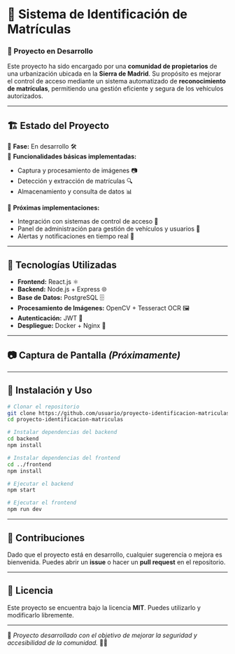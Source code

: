 # 📸 Sistema de Identificación de Matrículas

### 🚀 Proyecto en Desarrollo

Este proyecto ha sido encargado por una **comunidad de propietarios** de una urbanización ubicada en la **Sierra de Madrid**. Su propósito es mejorar el control de acceso mediante un sistema automatizado de **reconocimiento de matrículas**, permitiendo una gestión eficiente y segura de los vehículos autorizados.

---

## 🏗️ Estado del Proyecto
🔹 **Fase:** En desarrollo 🛠️  
🔹 **Funcionalidades básicas implementadas:**
- Captura y procesamiento de imágenes 📷
- Detección y extracción de matrículas 🔍
- Almacenamiento y consulta de datos 📊

🔹 **Próximas implementaciones:**
- Integración con sistemas de control de acceso 🚧
- Panel de administración para gestión de vehículos y usuarios 🔑
- Alertas y notificaciones en tiempo real 📢

---

## 📌 Tecnologías Utilizadas
- **Frontend:** React.js ⚛️
- **Backend:** Node.js + Express 🌐
- **Base de Datos:** PostgreSQL 🗄️
- **Procesamiento de Imágenes:** OpenCV + Tesseract OCR 🖼️
- **Autenticación:** JWT 🔐
- **Despliegue:** Docker + Nginx 🐳

---

## 📷 Captura de Pantalla *(Próximamente)*

---

## 🚀 Instalación y Uso
```bash
# Clonar el repositorio
git clone https://github.com/usuario/proyecto-identificacion-matriculas.git
cd proyecto-identificacion-matriculas

# Instalar dependencias del backend
cd backend
npm install

# Instalar dependencias del frontend
cd ../frontend
npm install

# Ejecutar el backend
npm start

# Ejecutar el frontend
npm run dev
```

---

## 🤝 Contribuciones
Dado que el proyecto está en desarrollo, cualquier sugerencia o mejora es bienvenida. Puedes abrir un **issue** o hacer un **pull request** en el repositorio.

---

## 📄 Licencia
Este proyecto se encuentra bajo la licencia **MIT**. Puedes utilizarlo y modificarlo libremente.

---
🔹 *Proyecto desarrollado con el objetivo de mejorar la seguridad y accesibilidad de la comunidad.* 🚗💨
